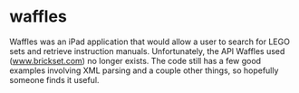 waffles
=======
Waffles was an iPad application that would allow a user to search for LEGO sets and retrieve instruction manuals.
Unfortunately, the API Waffles used (www.brickset.com) no longer exists. The  code still has a few good examples
involving XML parsing and a couple other things, so hopefully someone finds it useful.
